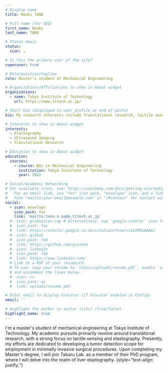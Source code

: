 ```yaml
---
# Display name
title: Naoki TANO

# Full name (for SEO)
first_name: Naoki
last_name: TANO

# Status emoji
status:
  icon: ☕️

# Is this the primary user of the site?
superuser: true

# Role/position/tagline
role: Master's student of Mechanical Engineering

# Organizations/Affiliations to show in About widget
organizations:
  - name: Tokyo Institute of Technology
    url: https://www.titech.ac.jp/

# Short bio (displayed in user profile at end of posts)
bio: My research interests include translational research, tactile sensing and shear wave elastography.

# Interests to show in About widget
interests:
  - Elastography
  - Ultrasound Imaging
  - Translational Research

# Education to show in About widget
education:
  courses:
    - course: BSc in Mechanical Engineering
      institution: Tokyo Institute of Technology
      year: 2022

# Social/Academic Networking
# For available icons, see: https://wowchemy.com/docs/getting-started/page-builder/#icons
#   For an email link, use "fas" icon pack, "envelope" icon, and a link in the
#   form "mailto:your-email@example.com" or "/#contact" for contact widget.
social:
  - icon: envelope
    icon_pack: fas
    link: 'mailto:tano.n.aa@m.titech.ac.jp'
  #- icon: graduation-cap # Alternatively, use `google-scholar` icon from `ai` icon pack
  #  icon_pack: fas
  #  link: https://scholar.google.co.uk/citations?user=sIwtMXoAAAAJ
  #- icon: github
  #  icon_pack: fab
  #  link: https://github.com/gcushen
  #- icon: linkedin
  #  icon_pack: fab
  #  link: https://www.linkedin.com/
  # Link to a PDF of your resume/CV.
  # To use: copy your resume to `static/uploads/resume.pdf`, enable `ai` icons in `params.yaml`,
  # and uncomment the lines below.
  #- icon: cv
  #  icon_pack: ai
  #  link: uploads/resume.pdf

# Enter email to display Gravatar (if Gravatar enabled in Config)
email: ''

# Highlight the author in author lists? (true/false)
highlight_name: true
---
```


I'm a master's student of mechanical engineering at Tokyo Institute of Technology. My academic pursuits primarily revolve around translational research, with a strong focus on tactile sensing and elastography. Presently, my efforts are dedicated to developing a tumor detection scope for employment in minimally invasive surgical procedures. Upon completing my Master's degree, I will join Tabaru Lab. as a member of their PhD program, where I will delve into the realm of liver elastography.
{style="text-align: justify;"}
